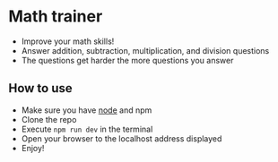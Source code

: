# Math trainer
- Improve your math skills!
- Answer addition, subtraction, multiplication, and division questions
- The questions get harder the more questions you answer

## How to use
- Make sure you have [node](https://nodejs.org/en/) and npm
- Clone the repo
- Execute `npm run dev` in the terminal
- Open your browser to the localhost address displayed
- Enjoy!
